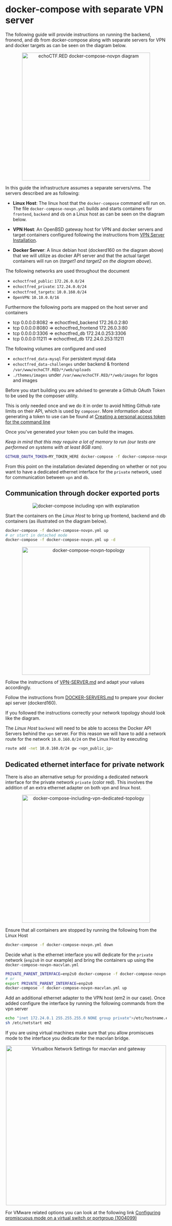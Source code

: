 # docker-compose with separate VPN server
The following guide will provide instructions on running the backend, fronend,
and db from docker-compose along with separate servers for VPN and docker
targets as can be seen on the diagram below.

<center><img src="https://raw.githubusercontent.com/echoCTF/echoCTF.RED/master/docs/assets/docker-compose-including-vpn-topology.png" alt="echoCTF.RED docker-compose-novpn diagram" height="400px"/></center>

In this guide the infrastructure assumes a separate servers/vms. The servers described are as following:

* **Linux Host**: The linux host that the `docker-compose` command will run on. The file `docker-compose-novpn.yml` builds and starts containers for  `frontend`, `backend` and `db` on a Linux host as can be seen on the diagram below.

* **VPN Host**: An OpenBSD gateway host for VPN and docker servers and target
containers configured following the instructions from [VPN Server Installation](/docs/VPN-SERVER.md).

* **Docker Server**: A linux debian host (dockerd160 on the diagram above) that we will utilize as docker API server and that the actual target containers will run on (_target1 and target2 on the diagram above_).

The following networks are used throughout the document
* `echoctfred_public`: `172.26.0.0/24`
* `echoctfred_private`: `172.24.0.0/24`
* `echoctfred_targets`: `10.0.160.0/24`
* `OpenVPN`: `10.10.0.0/16`

Furthermore the following ports are mapped on the host server and containers
* tcp 0.0.0.0:8082 => echoctfred_backend 172.26.0.2:80
* tcp 0.0.0.0:8080 => echoctfred_frontend 172.26.0.3:80
* tcp 0.0.0.0:3306 => echoctfred_db 172.24.0.253:3306
* tcp 0.0.0.0:11211 => echoctfred_db 172.24.0.253:11211

The following volumes are configured and used
* `echoctfred_data-mysql` For persistent mysql data
* `echoctfred_data-challenges` under backend & frontend `/var/www/echoCTF.RED/*/web/uploads`
* `./themes/images` under `/var/www/echoCTF.RED/*/web/images` for logos and images

Before you start building you are advised to generate a Github OAuth Token to
be used by the composer utility.

This is only needed once and we do it in order to avoid hitting Github rate limits on their API, which is used by `composer`.
More information about generating a token to use can be found at [Creating a personal access token for the command line](https://help.github.com/en/github/authenticating-to-github/creating-a-personal-access-token-for-the-command-line)

Once you've generated your token you can build the images.

_Keep in mind that this may require a lot of memory to run (our tests are performed on systems with at least 8GB ram)._

```sh
GITHUB_OAUTH_TOKEN=MY_TOKEN_HERE docker-compose -f docker-compose-novpn.yml build
```

From this point on the installation deviated depending on whether or not you want to have a dedicated ethernet interface for the `private` network, used for communication between `vpn` and `db`.

## Communication through docker exported ports
<center><img src="https://raw.githubusercontent.com/echoCTF/echoCTF.RED/master/docs/assets/docker-compose-including-vpn-explained-topology.png" alt="docker-compose including vpn with explanation"/></center>

Start the containers on the _Linux Host_ to bring up frontend, backend and db containers (as illustrated on the diagram below).
```sh
docker-compose -f docker-compose-novpn.yml up
# or start in detached mode
docker-compose -f docker-compose-novpn.yml up -d
```
<center><img src="https://raw.githubusercontent.com/echoCTF/echoCTF.RED/master/docs/assets/docker-compose-novpn-topology.png" alt="docker-compose-novpn-topology" height="400px"/></center>

Follow the instructions of [VPN-SERVER.md](/docs/VPN-SERVER.md) and adapt your values accordingly.

Follow the instructions from [DOCKER-SERVERS.md](/docs/DOCKER-SERVERS.md) to prepare your docker api server (dockerd160).

If you followed the instructions correctly your network topology should look like the diagram.


The _Linux Host_  `backend` will need to be able to access the Docker API Servers behind the `vpn` server. For this reason we will have to add a network route for the network `10.0.160.0/24` on the Linux Host by executing
```sh
route add -net 10.0.160.0/24 gw <vpn_public_ip>
```

## Dedicated ethernet interface for private network
There is also an alternative setup for providing a dedicated network interface for the private network `private` (color red). This involves the addition of an extra ethernet adapter on both vpn and linux host.

<center><img src="https://raw.githubusercontent.com/echoCTF/echoCTF.RED/master/docs/assets/docker-compose-including-vpn-dedicated-topology.png" alt="docker-compose-including-vpn-dedicated-topology" height="400px"/></center>

Ensure that all containers are stopped by running the following from the Linux Host
```sh
docker-compose -f docker-compose-novpn.yml down
```

Decide what is the ethernet interface you will dedicate for the `private` network (`enp2s0` in our example) and bring the containers up using the `docker-compose-novpn-macvlan.yml`
```sh
PRIVATE_PARENT_INTERFACE=enp2s0 docker-compose -f docker-compose-novpn-macvlan.yml up
# or
export PRIVATE_PARENT_INTERFACE=enp2s0
docker-compose -f docker-compose-novpn-macvlan.yml up
```

Add an additional ethernet adapter to the VPN host (em2 in our case). Once added configure the interface by running the following commands from the vpn server
```sh
echo "inet 172.24.0.1 255.255.255.0 NONE group private">/etc/hostname.em2
sh /etc/netstart em2
```

If you are using virtual machines make sure that you allow promiscues mode to the interface you dedicate for the macvlan bridge.
<center><img src="https://raw.githubusercontent.com/echoCTF/echoCTF.RED/master/docs/assets/vbox-network-settings.png" alt="Virtualbox Network Settings for macvlan and gateway" width="500px"/></center>

For VMware related options you can look at the following link [Configuring promiscuous mode on a virtual switch or portgroup (1004099)](https://kb.vmware.com/s/article/1004099)
